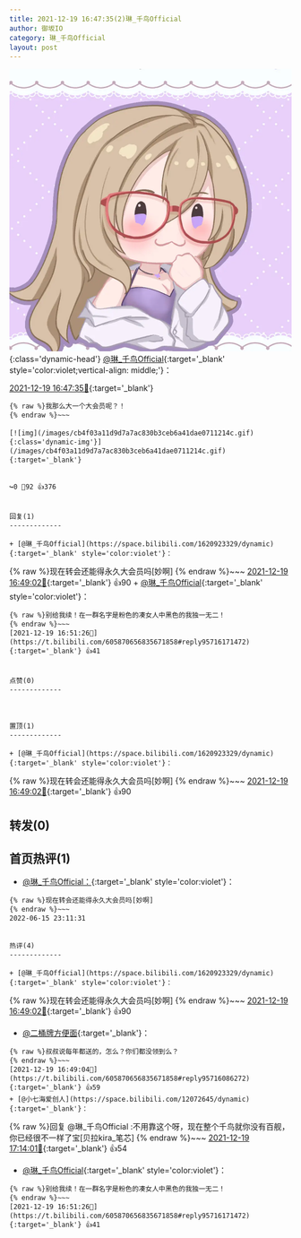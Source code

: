 ```yaml
---
title: 2021-12-19 16:47:35(2)琳_千鸟Official
author: 御坂IO
category: 琳_千鸟Official
layout: post
---
```


![img](/images/c0a88f85ebd0d056f37b114e0748e69556c8b488.jpg){:class='dynamic-head'}
[@琳_千鸟Official](https://space.bilibili.com/1620923329/dynamic){:target='_blank' style='color:violet;vertical-align: middle;'}：

[2021-12-19 16:47:35🔗](https://t.bilibili.com/605870656835671858){:target='_blank'}

~~~
{% raw %}我那么大一个大会员呢？！
{% endraw %}~~~

[![img](/images/cb4f03a11d9d7a7ac830b3ceb6a41dae0711214c.gif){:class='dynamic-img'}](/images/cb4f03a11d9d7a7ac830b3ceb6a41dae0711214c.gif){:target='_blank'}


↪️0 💬92 👍376


回复(1)
-------------

+ [@琳_千鸟Official](https://space.bilibili.com/1620923329/dynamic){:target='_blank' style='color:violet'}：
~~~
{% raw %}现在转会还能得永久大会员吗[妙啊]
{% endraw %}~~~
[2021-12-19 16:49:02🔗](https://t.bilibili.com/605870656835671858#reply95716084784){:target='_blank'} 👍90
    + [@琳_千鸟Official](https://space.bilibili.com/1620923329/dynamic){:target='_blank' style='color:violet'}：
~~~
{% raw %}别给我续！在一群名字是粉色的凑女人中黑色的我独一无二！
{% endraw %}~~~
[2021-12-19 16:51:26🔗](https://t.bilibili.com/605870656835671858#reply95716171472){:target='_blank'} 👍41


点赞(0)
-------------



置顶(1)
-------------

+ [@琳_千鸟Official](https://space.bilibili.com/1620923329/dynamic){:target='_blank' style='color:violet'}：
~~~
{% raw %}现在转会还能得永久大会员吗[妙啊]
{% endraw %}~~~
[2021-12-19 16:49:02🔗](https://t.bilibili.com/605870656835671858#reply95716084784){:target='_blank'} 👍90


转发(0)
-------------



首页热评(1)
-------------

+ [@琳_千鸟Official：](https://space.bilibili.com/1620923329/dynamic){:target='_blank' style='color:violet'}：
~~~
{% raw %}现在转会还能得永久大会员吗[妙啊]
{% endraw %}~~~
2022-06-15 23:11:31


热评(4)
-------------

+ [@琳_千鸟Official](https://space.bilibili.com/1620923329/dynamic){:target='_blank' style='color:violet'}：
~~~
{% raw %}现在转会还能得永久大会员吗[妙啊]
{% endraw %}~~~
[2021-12-19 16:49:02🔗](https://t.bilibili.com/605870656835671858#reply95716084784){:target='_blank'} 👍90
+ [@二桶牌方便面](https://space.bilibili.com/1643836133/dynamic){:target='_blank'}：
~~~
{% raw %}叔叔说每年都送的，怎么？你们都没领到么？
{% endraw %}~~~
[2021-12-19 16:49:04🔗](https://t.bilibili.com/605870656835671858#reply95716086272){:target='_blank'} 👍59
+ [@小七海爱创人](https://space.bilibili.com/12072645/dynamic){:target='_blank'}：
~~~
{% raw %}回复 @琳_千鸟Official :不用靠这个呀，现在整个千鸟就你没有百舰，你已经很不一样了宝[贝拉kira_笔芯]
{% endraw %}~~~
[2021-12-19 17:14:01🔗](https://t.bilibili.com/605870656835671858#reply95718232288){:target='_blank'} 👍54
+ [@琳_千鸟Official](https://space.bilibili.com/1620923329/dynamic){:target='_blank' style='color:violet'}：
~~~
{% raw %}别给我续！在一群名字是粉色的凑女人中黑色的我独一无二！
{% endraw %}~~~
[2021-12-19 16:51:26🔗](https://t.bilibili.com/605870656835671858#reply95716171472){:target='_blank'} 👍41


